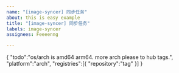 ```yaml
---
name: "[image-syncer] 同步任务"
about: this is easy example
title: "[image-syncer] 同步任务"
labels: image-syncer
assignees: Feeeenng

---
```


{
  "todo":"os/arch is amd64 arm64. more arch please to hub  tags.",
  "platform":"arch",
  "registries":[{
      "repository":"tag"
  }]
}
